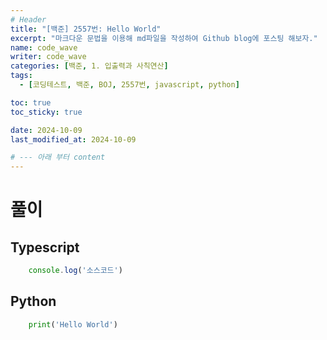 ```yaml
---
# Header
title: "[백준] 2557번: Hello World"
excerpt: "마크다운 문법을 이용해 md파일을 작성하여 Github blog에 포스팅 해보자."
name: code_wave
writer: code_wave
categories: [백준, 1. 입출력과 사칙연산]
tags:
  - [코딩테스트, 백준, BOJ, 2557번, javascript, python]

toc: true
toc_sticky: true

date: 2024-10-09
last_modified_at: 2024-10-09

# --- 아래 부터 content
---
```


# 풀이
## Typescript
```ts
    console.log('소스코드')
```

## Python
```py
    print('Hello World')
```
